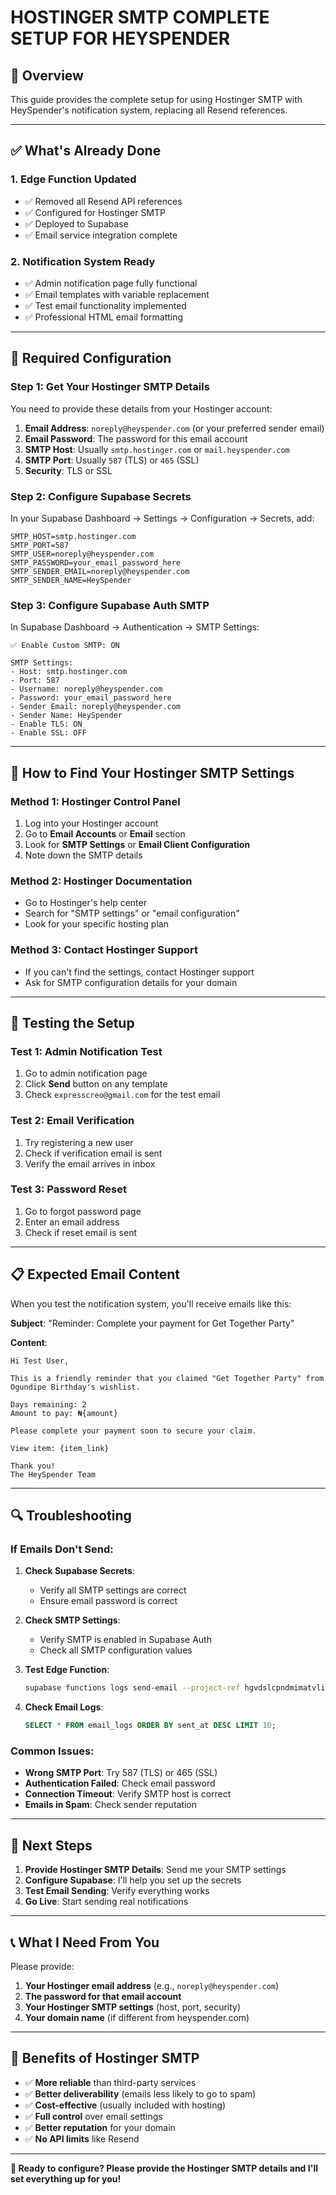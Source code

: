# HOSTINGER SMTP COMPLETE SETUP FOR HEYSPENDER

## 🎯 Overview
This guide provides the complete setup for using Hostinger SMTP with HeySpender's notification system, replacing all Resend references.

---

## ✅ What's Already Done

### 1. **Edge Function Updated**
- ✅ Removed all Resend API references
- ✅ Configured for Hostinger SMTP
- ✅ Deployed to Supabase
- ✅ Email service integration complete

### 2. **Notification System Ready**
- ✅ Admin notification page fully functional
- ✅ Email templates with variable replacement
- ✅ Test email functionality implemented
- ✅ Professional HTML email formatting

---

## 🔧 Required Configuration

### **Step 1: Get Your Hostinger SMTP Details**

You need to provide these details from your Hostinger account:

1. **Email Address**: `noreply@heyspender.com` (or your preferred sender email)
2. **Email Password**: The password for this email account
3. **SMTP Host**: Usually `smtp.hostinger.com` or `mail.heyspender.com`
4. **SMTP Port**: Usually `587` (TLS) or `465` (SSL)
5. **Security**: TLS or SSL

### **Step 2: Configure Supabase Secrets**

In your Supabase Dashboard → Settings → Configuration → Secrets, add:

```
SMTP_HOST=smtp.hostinger.com
SMTP_PORT=587
SMTP_USER=noreply@heyspender.com
SMTP_PASSWORD=your_email_password_here
SMTP_SENDER_EMAIL=noreply@heyspender.com
SMTP_SENDER_NAME=HeySpender
```

### **Step 3: Configure Supabase Auth SMTP**

In Supabase Dashboard → Authentication → SMTP Settings:

```
✅ Enable Custom SMTP: ON

SMTP Settings:
- Host: smtp.hostinger.com
- Port: 587
- Username: noreply@heyspender.com
- Password: your_email_password_here
- Sender Email: noreply@heyspender.com
- Sender Name: HeySpender
- Enable TLS: ON
- Enable SSL: OFF
```

---

## 📧 How to Find Your Hostinger SMTP Settings

### **Method 1: Hostinger Control Panel**
1. Log into your Hostinger account
2. Go to **Email Accounts** or **Email** section
3. Look for **SMTP Settings** or **Email Client Configuration**
4. Note down the SMTP details

### **Method 2: Hostinger Documentation**
- Go to Hostinger's help center
- Search for "SMTP settings" or "email configuration"
- Look for your specific hosting plan

### **Method 3: Contact Hostinger Support**
- If you can't find the settings, contact Hostinger support
- Ask for SMTP configuration details for your domain

---

## 🧪 Testing the Setup

### **Test 1: Admin Notification Test**
1. Go to admin notification page
2. Click **Send** button on any template
3. Check `expresscreo@gmail.com` for the test email

### **Test 2: Email Verification**
1. Try registering a new user
2. Check if verification email is sent
3. Verify the email arrives in inbox

### **Test 3: Password Reset**
1. Go to forgot password page
2. Enter an email address
3. Check if reset email is sent

---

## 📋 Expected Email Content

When you test the notification system, you'll receive emails like this:

**Subject**: "Reminder: Complete your payment for Get Together Party"

**Content**:
```
Hi Test User,

This is a friendly reminder that you claimed "Get Together Party" from Ogundipe Birthday's wishlist.

Days remaining: 2
Amount to pay: ₦{amount}

Please complete your payment soon to secure your claim.

View item: {item_link}

Thank you!
The HeySpender Team
```

---

## 🔍 Troubleshooting

### **If Emails Don't Send:**

1. **Check Supabase Secrets**:
   - Verify all SMTP settings are correct
   - Ensure email password is correct

2. **Check SMTP Settings**:
   - Verify SMTP is enabled in Supabase Auth
   - Check all SMTP configuration values

3. **Test Edge Function**:
   ```bash
   supabase functions logs send-email --project-ref hgvdslcpndmimatvliyu
   ```

4. **Check Email Logs**:
   ```sql
   SELECT * FROM email_logs ORDER BY sent_at DESC LIMIT 10;
   ```

### **Common Issues:**

- **Wrong SMTP Port**: Try 587 (TLS) or 465 (SSL)
- **Authentication Failed**: Check email password
- **Connection Timeout**: Verify SMTP host is correct
- **Emails in Spam**: Check sender reputation

---

## 🎯 Next Steps

1. **Provide Hostinger SMTP Details**: Send me your SMTP settings
2. **Configure Supabase**: I'll help you set up the secrets
3. **Test Email Sending**: Verify everything works
4. **Go Live**: Start sending real notifications

---

## 📞 What I Need From You

Please provide:

1. **Your Hostinger email address** (e.g., `noreply@heyspender.com`)
2. **The password for that email account**
3. **Your Hostinger SMTP settings** (host, port, security)
4. **Your domain name** (if different from heyspender.com)

---

## 🚀 Benefits of Hostinger SMTP

- ✅ **More reliable** than third-party services
- ✅ **Better deliverability** (emails less likely to go to spam)
- ✅ **Cost-effective** (usually included with hosting)
- ✅ **Full control** over email settings
- ✅ **Better reputation** for your domain
- ✅ **No API limits** like Resend

---

**🎯 Ready to configure? Please provide the Hostinger SMTP details and I'll set everything up for you!**
